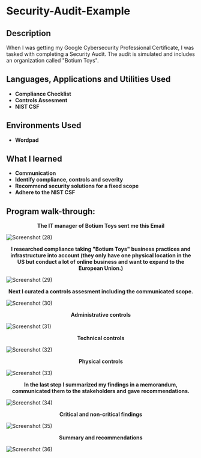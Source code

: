 <h1>Security-Audit-Example</h1>



<h2>Description</h2>
When I was getting my Google Cybersecurity Professional Certificate, I was tasked with completing a Security Audit. The audit is simulated and includes an organization called "Botium Toys".
<br />


<h2>Languages, Applications and Utilities Used</h2>

- <b>Compliance Checklist</b>
- <b>Controls Assesment</b>
- <b>NIST CSF</b>

<h2>Environments Used </h2>

- <b>Wordpad</b> 
  
<h2>What I learned</h2>

- <b>Communication</b>
- <b>Identify compliance, controls and severity </b>
- <b>Recommend security solutions for a fixed scope </b>
- <b>Adhere to the NIST CSF</b>

<h2>Program walk-through:</h2>


<p align="center"> 
 <b>The IT manager of Botium Toys sent me this Email</b>
  
![Screenshot (28)](https://github.com/ArtyWatts/Security-Audit-Example/assets/141881183/b13ddc38-1076-4abd-93e6-c99f16df2e50)

<p align="center"> 
 <b>I researched compliance taking "Botium Toys" business practices and infrastructure into account (they only have one physical location in the US but conduct a lot of online business
 and want to expand to the European Union.)
 </b>
  
![Screenshot (29)](https://github.com/ArtyWatts/Security-Audit-Example/assets/141881183/3fc0e3d4-4751-4d92-9141-6d77b4ba2705)

<p align="center"> 
 <b>Next I curated a controls assesment including the communicated scope. </b>

![Screenshot (30)](https://github.com/ArtyWatts/Security-Audit-Example/assets/141881183/7f1b8d72-3447-4ae1-b32d-f72bd30bfb07)

<p align="center"> 
 <b>Administrative controls</b>

![Screenshot (31)](https://github.com/ArtyWatts/Security-Audit-Example/assets/141881183/10c455b2-24ae-459f-8ae0-7d19e7f9f989)

<p align="center"> 
 <b>Technical controls</b>

![Screenshot (32)](https://github.com/ArtyWatts/Security-Audit-Example/assets/141881183/aa3af0e5-9f5f-4188-9890-3e303433b021)

<p align="center"> 
 <b>Physical controls</b>

![Screenshot (33)](https://github.com/ArtyWatts/Security-Audit-Example/assets/141881183/532cde8f-5e13-4a8a-8657-30dd618ebdd2)

<p align="center"> 
 <b>In the last step I summarized my findings in a memorandum, communicated them to the stakeholders and gave recommendations.</b>
  
![Screenshot (34)](https://github.com/ArtyWatts/Security-Audit-Example/assets/141881183/d481136b-5c3b-4c31-a724-7e2de7af4a64)

 <p align="center"> 
 <b>Critical and non-critical findings</b>

![Screenshot (35)](https://github.com/ArtyWatts/Security-Audit-Example/assets/141881183/afd0a0b5-7bc2-4cf7-ad2e-f5913c6f1fd9)

<p align="center"> 
 <b>Summary and recommendations</b>

![Screenshot (36)](https://github.com/ArtyWatts/Security-Audit-Example/assets/141881183/29e20959-5013-45d4-b560-f6fb2946b97e)




 
